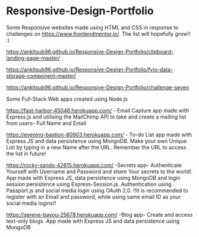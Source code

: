 # Responsive-Design-Portfolio

Some Responsive websites made using HTML and CSS in response to challenges on https://www.frontendmentor.io/. The list will hopefully grow!! :)

https://ankitsub96.github.io/Responsive-Design-Portfolio/clipboard-landing-page-master/

https://ankitsub96.github.io/Responsive-Design-Portfolio/fylo-data-storage-component-master/

https://ankitsub96.github.io/Responsive-Design-Portfolio/challenge-seven

Some Full-Stack Web apps created using Node.js

https://fast-harbor-45046.herokuapp.com/  - Email Capture app made with Express.js and utilising the MailChimp API to take and create a mailing list from users- Full Name and Email

https://evening-bastion-80903.herokuapp.com/  - To-do List app made with Express JS and data persistence using MongoDB. Make your own Unique List by typing in a new Name after the URL. Remember the URL to access the list in future!

https://rocky-sands-42615.herokuapp.com/   -Secrets app- Authenticate Yourself with Username and Password and share Your secrets to the world!.
                                            App made with Express JS, data persistence using MongoDB and login session persistence using Express-Session.js. Authentication using Passport.js and social media login using OAuth 2.0.
                                            !!It is recommended to register with an Email and password, while using same email ID as your social media logins!!

https://serene-bayou-25678.herokuapp.com/   -Blog app- Create and access text-only blogs. App made with Express JS and data persistence using MongoDB


